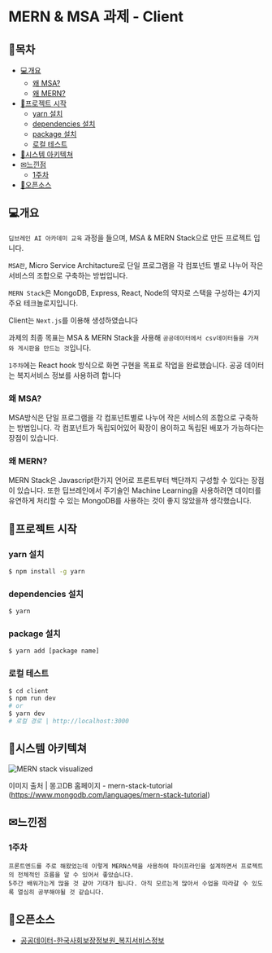 # MERN & MSA 과제 - Client

## 📎목차

* [💻개요](#개요)
  + [왜 MSA?](#왜-msa)
  + [왜 MERN?](#왜-mern)
* [📁프로젝트 시작](#프로젝트-시작)
  + [yarn 설치](#yarn-설치)
  + [dependencies 설치](#dependencies-설치)
  + [package 설치](#package-설치)
  + [로컬 테스트](#로컬-테스트)
* [📐시스템 아키텍쳐](#시스템-아키텍쳐)
* [✉느낀점](#느낀점)
  + [1주차](#1주차)
* [📍오픈소스](#오픈소스)



## 💻개요

`딥브레인 AI 아카데미 교육` 과정을 들으며, MSA & MERN Stack으로 만든 프로젝트 입니다.

`MSA란`, Micro Service Architacture로  단일 프로그램을 각 컴포넌트 별로 나누어 작은 서비스의 조합으로 구축하는 방법입니다.

`MERN Stack`은 MongoDB, Express, React, Node의 약자로 스택을 구성하는 4가지 주요 테크놀로지입니다.

Client는 `Next.js`를 이용해 생성하였습니다

과제의 최종 목표는 MSA & MERN Stack을 사용해 `공공데이터에서 csv데이터들을 가져와 게시판을 만드는 것`입니다.

`1주차`에는 React hook 방식으로 화면 구현을 목표로 작업을 완료했습니다.  공공 데이터는 복지서비스 정보를 사용하려 합니다

### 왜 MSA?

MSA방식은 단일 프로그램을 각 컴포넌트별로 나누어 작은 서비스의 조합으로 구축하는 방법입니다. 각 컴포넌트가 독립되어있어 확장이 용이하고 독립된 배포가 가능하다는 장점이 있습니다.

### 왜 MERN?

MERN Stack은 Javascript한가지 언어로 프론트부터 백단까지 구성할 수 있다는 장점이 있습니다. 또한 딥브레인에서 주기술인 Machine Learning을 사용하려면 데이터를 유연하게 처리할 수 있는 MongoDB를 사용하는 것이 좋지 않았을까 생각했습니다.  



## 📁프로젝트 시작

### yarn 설치

```bash
$ npm install -g yarn
```

### dependencies 설치

```bash
$ yarn
```

### package 설치

```bash
$ yarn add [package name]
```

### 로컬 테스트

```bash
$ cd client
$ npm run dev
# or
$ yarn dev
# 로컬 경로 | http://localhost:3000 
```



## 📐시스템 아키텍쳐

![MERN stack visualized](https://webimages.mongodb.com/_com_assets/cms/kobuybqq12c9ya16f-mernstack_visualized.png?auto=format%2Ccompress)

이미지 출처 | 몽고DB 홈페이지 - mern-stack-tutorial (https://www.mongodb.com/languages/mern-stack-tutorial)



## ✉느낀점

### 1주차

```
프론트엔드를 주로 해왔었는데 이렇게 MERN스택을 사용하여 파이프라인을 설계하면서 프로젝트의 전체적인 흐름을 알 수 있어서 좋았습니다. 
5주간 배워가는게 많을 것 같아 기대가 됩니다. 아직 모르는게 많아서 수업을 따라갈 수 있도록 열심히 공부해야될 것 같습니다.
```



## 📍오픈소스

* [공공데이터-한국사회보장정보원_복지서비스정보](https://www.data.go.kr/data/15083323/fileData.do)

